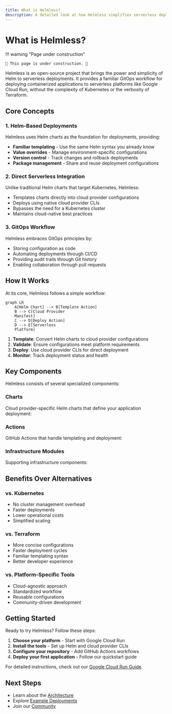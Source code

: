 ```yaml
---
title: What is Helmless?
description: A detailed look at how Helmless simplifies serverless deployments using familiar tools
---
```


# What is Helmless?

!!! warning "Page under construction"

    🚧 This page is under construction. 🚧

Helmless is an open-source project that brings the power and simplicity of Helm to serverless deployments. It provides a familiar GitOps workflow for deploying containerized applications to serverless platforms like Google Cloud Run, without the complexity of Kubernetes or the verbosity of Terraform.

## Core Concepts

### 1. Helm-Based Deployments

Helmless uses Helm charts as the foundation for deployments, providing:

- **Familiar templating** - Use the same Helm syntax you already know
- **Value overrides** - Manage environment-specific configurations
- **Version control** - Track changes and rollback deployments
- **Package management** - Share and reuse deployment configurations

### 2. Direct Serverless Integration

Unlike traditional Helm charts that target Kubernetes, Helmless:

- Templates charts directly into cloud provider configurations
- Deploys using native cloud provider CLIs
- Bypasses the need for a Kubernetes cluster
- Maintains cloud-native best practices

### 3. GitOps Workflow

Helmless embraces GitOps principles by:

- Storing configuration as code
- Automating deployments through CI/CD
- Providing audit trails through Git history
- Enabling collaboration through pull requests

## How It Works

At its core, Helmless follows a simple workflow:

```mermaid
graph LR
    A[Helm Chart] --> B[Template Action]
    B --> C[Cloud Provider
    Manifest]
    C --> D[Deploy Action]
    D --> E[Serverless
    Platform]
```

1. **Template**: Convert Helm charts to cloud provider configurations
2. **Validate**: Ensure configurations meet platform requirements
3. **Deploy**: Use cloud provider CLIs for direct deployment
4. **Monitor**: Track deployment status and health
## Key Components

Helmless consists of several specialized components:

### Charts

Cloud provider-specific Helm charts that define your application deployment:



### Actions

GitHub Actions that handle templating and deployment:

### Infrastructure Modules

Supporting infrastructure components:

## Benefits Over Alternatives

### vs. Kubernetes
- No cluster management overhead
- Faster deployments
- Lower operational costs
- Simplified scaling

### vs. Terraform
- More concise configurations
- Faster deployment cycles
- Familiar templating syntax
- Better developer experience

### vs. Platform-Specific Tools
- Cloud-agnostic approach
- Standardized workflow
- Reusable configurations
- Community-driven development

## Getting Started

Ready to try Helmless? Follow these steps:

1. **Choose your platform** - Start with Google Cloud Run
2. **Install the tools** - Set up Helm and cloud provider CLIs
3. **Configure your repository** - Add GitHub Actions workflows
4. **Deploy your first application** - Follow our quickstart guide

For detailed instructions, check out our [Google Cloud Run Guide](./docs/cloudrun/index.md).

## Next Steps

- Learn about the [Architecture](./architecture.md)
- Explore [Example Deployments](./docs/cloudrun/examples.md)
- Join our [Community](https://github.com/helmless/helmless/discussions)